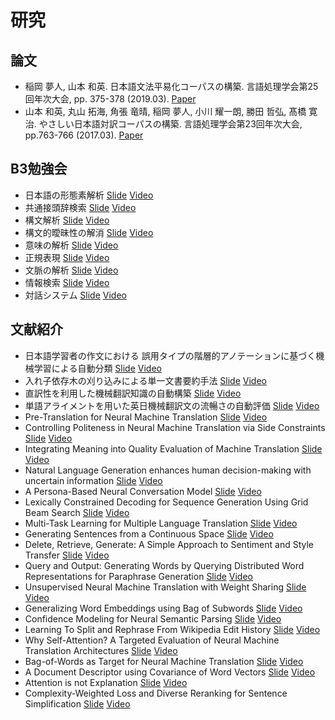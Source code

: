 # 研究

## 論文

- 稲岡 夢人, ⼭本 和英. 日本語文法平易化コーパスの構築. 言語処理学会第25回年次大会, pp. 375-378 (2019.03). [Paper](http://box.jnlp.org/arc/19/19NLP-inaoka.pdf)
- ⼭本 和英, 丸⼭ 拓海, ⾓張 ⻯晴, 稲岡 夢⼈, ⼩川 耀⼀朗, 勝⽥ 哲弘, 髙橋 寛治. やさしい⽇本語対訳コーパスの構築. 言語処理学会第23回年次大会, pp.763-766 (2017.03). [Paper](http://box.jnlp.org/arc/17/17NLP-yamamoto.pdf)

## B3勉強会

- 日本語の形態素解析 [Slide](https://speakerdeck.com/okayu9/ri-ben-yu-falsexing-tai-su-jie-xi) [Video](https://www.youtube.com/watch?v=9b7jA1c-tlo)
- 共通接頭辞検索 [Slide](https://speakerdeck.com/okayu9/gong-tong-jie-tou-ci-jian-suo) [Video](https://www.youtube.com/watch?v=_HS1zPiXG-c)
- 構文解析 [Slide](https://speakerdeck.com/okayu9/gou-wen-jie-xi) [Video](https://www.youtube.com/watch?v=hZqeWdoK6-w)
- 構文的曖昧性の解消 [Slide](https://speakerdeck.com/okayu9/gou-wen-de-ai-mei-xing-falsejie-xiao) [Video](https://www.youtube.com/watch?v=5Cd0VXi-qbc)
- 意味の解析 [Slide](https://speakerdeck.com/okayu9/yi-wei-falsejie-xi) [Video](https://www.youtube.com/watch?v=TrTERFqfs0o)
- 正規表現 [Slide](https://speakerdeck.com/okayu9/zheng-gui-biao-xian) [Video](https://www.youtube.com/watch?v=PuYKyOkZ1s4)
- 文脈の解析 [Slide](https://speakerdeck.com/okayu9/wen-mo-falsejie-xi) [Video](https://www.youtube.com/watch?v=LJq-cR8JYOs)
- 情報検索 [Slide](https://speakerdeck.com/okayu9/qing-bao-jian-suo) [Video](https://www.youtube.com/watch?v=wFa2XwX0R2k)
- 対話システム [Slide](https://speakerdeck.com/okayu9/dui-hua-sisutemu) [Video](https://www.youtube.com/watch?v=P3KNfVEQ7r8)

## 文献紹介

- 日本語学習者の作文における 誤用タイプの階層的アノテーションに基づく機械学習による自動分類 [Slide](https://speakerdeck.com/okayu9/wen-xian-shao-jie-ri-ben-yu-xue-xi-zhe-falsezuo-wen-niokeru-wu-yong-taipufalsejie-ceng-de-afalsetesiyonniji-dukuji-jie-xue-xi-niyoruzi-dong-fen-lei) [Video](https://www.youtube.com/watch?v=gVW5LW6jJ40)
- 入れ子依存木の刈り込みによる単一文書要約手法 [Slide](https://speakerdeck.com/okayu9/wen-xian-shao-jie-ru-rezi-yi-cun-mu-falseyi-riip-miniyorudan-wen-shu-yao-yue-shou-fa) [Video](https://www.youtube.com/watch?v=qH0HIfNp6vM)
- 直訳性を利用した機械翻訳知識の自動構築 [Slide](https://speakerdeck.com/okayu9/wen-xian-shao-jie-zhi-yi-xing-woli-yong-sitaji-jie-fan-yi-zhi-shi-falsezi-dong-gou-zhu) [Video](https://www.youtube.com/watch?v=wltbtdm-bco)
- 単語アライメントを用いた英日機械翻訳文の流暢さの自動評価 [Slide](https://speakerdeck.com/okayu9/wen-xian-shao-jie-dan-yu-araimentowoyong-itaying-ri-ji-jie-fan-yi-wen-falseliu-chang-safalsezi-dong-ping-jia) [Video](https://www.youtube.com/watch?v=_Khyozom1tA)
- Pre-Translation for Neural Machine Translation [Slide](https://speakerdeck.com/okayu9/wen-xian-shao-jie-pre-translation-for-neural-machine-translation) [Video](https://www.youtube.com/watch?v=CVC9703bCbE)
- Controlling Politeness in Neural Machine Translation via Side Constraints [Slide](https://speakerdeck.com/okayu9/wen-xian-shao-jie-controlling-politeness-in-neural-machine-translation-via-side-constraints) [Video](https://www.youtube.com/watch?v=Jx7p_R7Q7Nc)
- Integrating Meaning into Quality Evaluation of Machine Translation [Slide](https://speakerdeck.com/okayu9/wen-xian-shao-jie-integrating-meaning-into-quality-evaluation-of-machine-translation) [Video](https://www.youtube.com/watch?v=gFDNwGo8YnI)
- Natural Language Generation enhances human decision-making with uncertain information [Slide](https://speakerdeck.com/okayu9/wen-xian-shao-jie-natural-language-generation-enhances-human-decision-making-with-uncertain-information) [Video](https://www.youtube.com/watch?v=nMGRvf2ExYE)
- A Persona-Based Neural Conversation Model [Slide](https://speakerdeck.com/okayu9/wen-xian-shao-jie-a-persona-based-neural-conversation-model) [Video](https://www.youtube.com/watch?v=k10SU8VTDrI)
- Lexically Constrained Decoding for Sequence Generation Using Grid Beam Search [Slide](https://speakerdeck.com/okayu9/wen-xian-shao-jie-lexically-constrained-decoding-for-sequence-generation-using-grid-beam-search) [Video](https://www.youtube.com/watch?v=41pZun9cATI)
- Multi-Task Learning for Multiple Language Translation [Slide](https://speakerdeck.com/okayu9/wen-xian-shao-jie-multi-task-learning-for-multiple-language-translation) [Video](https://www.youtube.com/watch?v=4yxrPgE-Nj0)
- Generating Sentences from a Continuous Space [Slide](https://speakerdeck.com/okayu9/wen-xian-shao-jie-generating-sentences-from-a-continuous-space) [Video](https://www.youtube.com/watch?v=sccaKOL3ufQ)
- Delete, Retrieve, Generate: A Simple Approach to Sentiment and Style Transfer [Slide](https://speakerdeck.com/okayu9/wen-xian-shao-jie-delete-retrieve-generate-a-simple-approach-to-sentiment-and-style-transfer) [Video](https://www.youtube.com/watch?v=tSJh1U0RAjg)
- Query and Output: Generating Words by Querying Distributed Word Representations for Paraphrase Generation [Slide](https://speakerdeck.com/okayu9/wen-xian-shao-jie-query-and-output-generating-words-by-querying-distributed-word-representations-for-paraphrase-generation) [Video](https://www.youtube.com/watch?v=aItje-xWqps)
- Unsupervised Neural Machine Translation with Weight Sharing [Slide](https://speakerdeck.com/okayu9/wen-xian-shao-jie-unsupervised-neural-machine-translation-with-weight-sharing) [Video](https://www.youtube.com/watch?v=DBiaMcMMskg)
- Generalizing Word Embeddings using Bag of Subwords [Slide](https://speakerdeck.com/okayu9/wen-xian-shao-jie-generalizing-word-embeddings-using-bag-of-subwords) [Video](https://www.youtube.com/watch?v=kdCLEGmwV8U)
- Confidence Modeling for Neural Semantic Parsing [Slide](https://speakerdeck.com/okayu9/wen-xian-shao-jie-confidence-modeling-for-neural-semantic-parsing) [Video](https://www.youtube.com/watch?v=4LEA5Jfhiyw)
- Learning To Split and Rephrase From Wikipedia Edit History [Slide](https://speakerdeck.com/okayu9/wen-xian-shao-jie-learning-to-split-and-rephrase-from-wikipedia-edit-history) [Video](https://www.youtube.com/watch?v=9XM4pydW6po)
- Why Self-Attention? A Targeted Evaluation of Neural Machine Translation Architectures [Slide](https://speakerdeck.com/okayu9/wen-xian-shao-jie-why-self-attention-a-targeted-evaluation-of-neural-machine-translation-architectures) [Video](https://www.youtube.com/watch?v=BysTifsrZb0)
- Bag-of-Words as Target for Neural Machine Translation [Slide](https://speakerdeck.com/okayu9/wen-xian-shao-jie-bag-of-words-as-target-for-neural-machine-translation) [Video](https://www.youtube.com/watch?v=8aEAuOx937U)
- A Document Descriptor using Covariance of Word Vectors [Slide](https://speakerdeck.com/okayu9/wen-xian-shao-jie-a-document-descriptor-using-covariance-of-word-vectors) [Video](https://www.youtube.com/watch?v=_dp4f9SCF5M)
- Attention is not Explanation [Slide](https://speakerdeck.com/okayu9/wen-xian-shao-jie-attention-is-not-explanation) [Video](https://www.youtube.com/watch?v=ji9HgfECZNU)
- Complexity-Weighted Loss and Diverse Reranking for Sentence Simplification [Slide](https://speakerdeck.com/okayu9/wen-xian-shao-jie-complexity-weighted-loss-and-diverse-reranking-for-sentence-simplification) [Video](https://www.youtube.com/watch?v=ymOEK3YOeB4)
